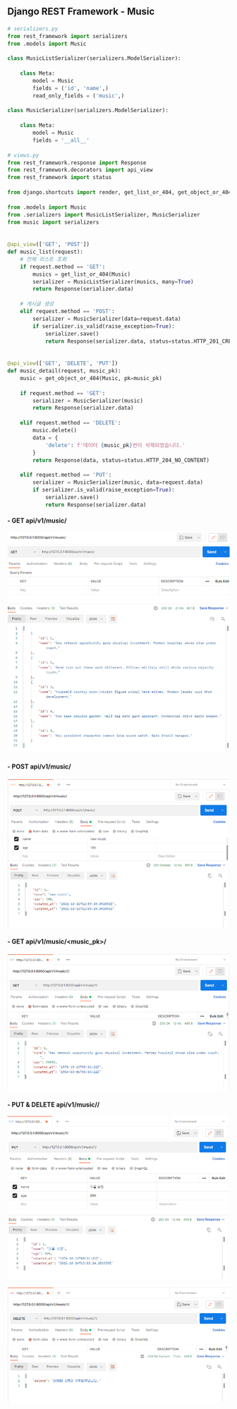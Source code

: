## Django REST Framework - Music 

```python
# serializers.py
from rest_framework import serializers
from .models import Music

class MusicListSerializer(serializers.ModelSerializer):

    class Meta:
        model = Music
        fields = ('id', 'name',)
        read_only_fields = ('music',)

class MusicSerializer(serializers.ModelSerializer):

    class Meta:
        model = Music
        fields = '__all__'

# views.py
from rest_framework.response import Response
from rest_framework.decorators import api_view
from rest_framework import status

from django.shortcuts import render, get_list_or_404, get_object_or_404

from .models import Music
from .serializers import MusicListSerializer, MusicSerializer
from music import serializers


@api_view(['GET', 'POST'])
def music_list(request):
    # 전체 리스트 조회
    if request.method == 'GET':
        musics = get_list_or_404(Music)
        serializer = MusicListSerializer(musics, many=True) 
        return Response(serializer.data)
    
    # 게시글 생성
    elif request.method == 'POST':
        serializer = MusicSerializer(data=request.data)
        if serializer.is_valid(raise_exception=True):
            serializer.save()
            return Response(serializer.data, status=status.HTTP_201_CREATED)


@api_view(['GET', 'DELETE', 'PUT'])
def music_detail(request, music_pk):
    music = get_object_or_404(Music, pk=music_pk)
    
    if request.method == 'GET':
        serializer = MusicSerializer(music)
        return Response(serializer.data)

    elif request.method == 'DELETE':
        music.delete()
        data = {
            'delete': f'데이터 {music_pk}번이 삭제되었습니다.'
        }
        return Response(data, status=status.HTTP_204_NO_CONTENT)

    elif request.method == 'PUT':
        serializer = MusicSerializer(music, data=request.data)
        if serializer.is_valid(raise_exception=True):
            serializer.save()
            return Response(serializer.data)
```



#### - GET api/v1/music/

<img src="md-images/image-20211026215709454.png" alt="image-20211026215709454"  />



#### - POST api/v1/music/ 

![image-20211026215946558](md-images/image-20211026215946558.png)



#### - GET api/v1/music/<music_pk>/ 

![image-20211026220047446](md-images/image-20211026220047446.png)



#### - PUT & DELETE api/v1/music// 

![image-20211026220235924](md-images/image-20211026220235924.png)

![image-20211026220307180](md-images/image-20211026220307180.png)
